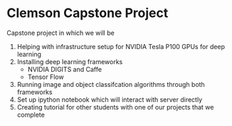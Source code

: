 # Clemson Capstone Project

Capstone project in which we will be

1. Helping with infrastructure setup for NVIDIA Tesla P100 GPUs for deep learning
1. Installing deep learning frameworks
    - NVIDIA DIGITS and Caffe
    - Tensor Flow
1. Running image and object classifcation algorithms through both frameworks
1. Set up ipython notebook which will interact with server directly
1. Creating tutorial for other students with one of our projects that we complete
